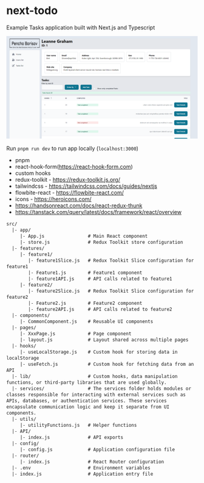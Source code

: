 # next-todo

Example Tasks application built with Next.js and Typescript

![User details](./public/images/user-details.png)

Run `pnpm run dev` to run app locally (`localhost:3000`)

- pnpm
- react-hook-form(https://react-hook-form.com)
- custom hooks
- redux-toolkit - https://redux-toolkit.js.org/
- tailwindcss - https://tailwindcss.com/docs/guides/nextjs
- flowbite-react - https://flowbite-react.com/
- icons - https://heroicons.com/
- https://handsonreact.com/docs/react-redux-thunk
- https://tanstack.com/query/latest/docs/framework/react/overview

```
src/
  |- app/
     |- App.js                # Main React component
     |- store.js              # Redux Toolkit store configuration
  |- features/
     |- feature1/
        |- feature1Slice.js   # Redux Toolkit Slice configuration for feature1
        |- Feature1.js        # Feature1 component
        |- feature1API.js     # API calls related to feature1
     |- feature2/
        |- feature2Slice.js   # Redux Toolkit Slice configuration for feature2
        |- Feature2.js        # Feature2 component
        |- feature2API.js     # API calls related to feature2
  |- components/
     |- CommonComponent.js    # Reusable UI components
  |- pages/
     |- XxxPage.js            # Page component
     |- layout.js             # Layout shared across multiple pages
  |- hooks/
     |- useLocalStorage.js    # Custom hook for storing data in localStorage
     |- useFetch.js           # Custom hook for fetching data from an API
  |- lib/                     # Custom hooks, data manipulation functions, or third-party libraries that are used globally.
  |- services/                # The services folder holds modules or classes responsible for interacting with external services such as APIs, databases, or authentication services. These services encapsulate communication logic and keep it separate from UI components.
  |- utils/
     |- utilityFunctions.js   # Helper functions
  |- API/
     |- index.js              # API exports
  |- config/
     |- config.js             # Application configuration file
  |- router/
     |- index.js              # React Router configuration
  |- .env                     # Environment variables
  |- index.js                 # Application entry file
```
